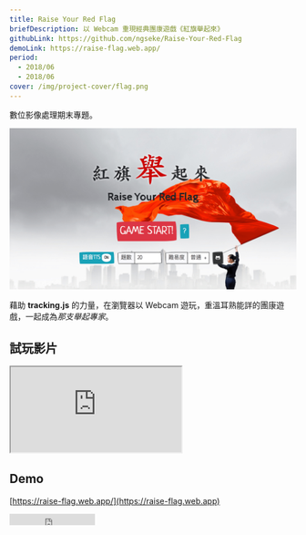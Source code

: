 ```yaml
---
title: Raise Your Red Flag
briefDescription: 以 Webcam 重現經典團康遊戲《紅旗舉起來》
githubLink: https://github.com/ngseke/Raise-Your-Red-Flag
demoLink: https://raise-flag.web.app/
period:
  - 2018/06
  - 2018/06
cover: /img/project-cover/flag.png
---
```


數位影像處理期末專題。

![](../../assets/img/project/flag/cover.png)

藉助 **tracking.js** 的力量，在瀏覽器以 Webcam 遊玩，重溫耳熟能詳的團康遊戲，一起成為*那支舉起專家*。

## 試玩影片
<div class="embed-responsive">
  <iframe class="embed-responsive-item" src="https://www.youtube.com/embed/du_2fcqPENo" allowfullscreen></iframe>
</div>

## Demo

[https://raise-flag.web.app/](https://raise-flag.web.app)

<iframe src="https://ghbtns.com/github-btn.html?user=ngseke&repo=Raise-Your-Red-Flag&type=star&count=false" frameborder="0" scrolling="0" width="150" height="20"></iframe>
